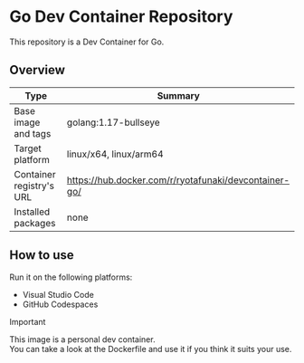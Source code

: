 # Go Dev Container Repository

This repository is a Dev Container for Go.

## Overview

| Type | Summary |
| --- | --- |
| Base image and tags | golang:1.17-bullseye |
| Target platform | linux/x64, linux/arm64 |
| Container registry's URL | https://hub.docker.com/r/ryotafunaki/devcontainer-go/ |
| Installed packages | none |

## How to use

Run it on the following platforms:
- Visual Studio Code
- GitHub Codespaces

> [!IMPORTANT]  
> This image is a personal dev container.  
> You can take a look at the Dockerfile and use it if you think it suits your use.
